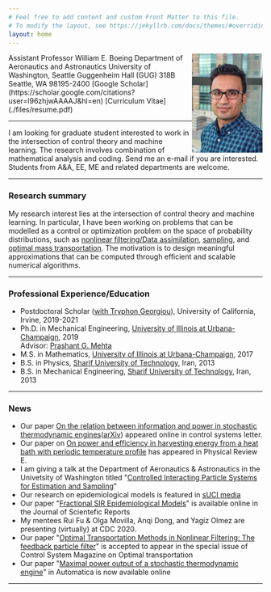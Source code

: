 ```yaml
---
# Feel free to add content and custom Front Matter to this file.
# To modify the layout, see https://jekyllrb.com/docs/themes/#overriding-theme-defaults
layout: home
---
```

<img style="float: right;"  src="./images/Amir.jpg" width="140"/>
Assistant Professor  
William E. Boeing Department of Aeronautics and Astronautics               
University of Washington, Seattle         
Guggenheim Hall (GUG) 318B        
Seattle, WA  98195-2400        
<amirtag@uw.edu>  
[Google Scholar](https://scholar.google.com/citations?user=l96zhjwAAAAJ&hl=en)  
[Curriculum Vitae](./files/resume.pdf)
<br />

---     
I am looking for graduate student interested to work in the intersection of control theory and machine learning. The research involves combination of mathematical analysis and coding. Send me an e-mail if you are interested. Students from A&A, EE, ME and related departments are welcome.  

---
### Research summary
My research interest lies at the intersection of control theory and machine learning. In particular, I have been working on problems that can be modelled as a control or optimization problem on the space of probability distributions, such as [nonlinear filtering/Data assimilation](./research/#FPF), [sampling](./research/#SM), and [optimal mass transportation](./research/#OT). The motivation is to design meaningful approximations that can be computed through efficient and scalable numerical algorithms. 

---
### Professional Experience/Education
- Postdoctoral Scholar ([with Tryphon Georgiou](http://georgiou.eng.uci.edu/index.html)), University of California, Irvine, 2019-2021       
- Ph.D. in Mechanical Engineering, [University of Illinois at Urbana-Champaign](https://illinois.edu/), 2019    
Advisor: [Prashant G. Mehta](http://mehta.mechse.illinois.edu/)
- M.S. in Mathematics, [University of Illinois at Urbana-Champaign](https://illinois.edu/), 2017
- B.S. in Physics, [Sharif University of Technology](http://www.sharif.ir/web/en/), Iran, 2013  
- B.S. in  Mechanical Engineering, [Sharif University of Technology](http://www.sharif.ir/web/en/), Iran, 2013  

----
### News
- Our paper [On the relation between information and power in stochastic thermodynamic engines](https://ieeexplore.ieee.org/document/9426929)([arXiv](https://arxiv.org/abs/2103.03986)) appeared online in control systems letter. 
- Our paper on [On power and efficiency in harvesting energy from a heat bath with periodic temperature profile](https://journals.aps.org/pre/abstract/10.1103/PhysRevE.103.062103) has appeared in Physical Review E.  
- I am giving a talk at the Department of Aeronautics & Astronautics in the Univetsity of Washington titled "[Controlled Interacting Particle Systems for Estimation and Sampling](https://www.aa.washington.edu/calendar?trumbaEmbed=view%3Devent%26eventid%3D150826732)"   
- Our research on epidemiological models is featured in [sUCI media](https://news.uci.edu/2020/12/08/uci-led-study-offers-new-approach-for-more-accurate-epidemic-modeling/) 
- Our paper "[Fractional SIR Epidemiological Models](https://doi.org/10.1038/s41598-020-77849-7)" is available online in the Journal of Scientefic Reports 
- My mentees Rui Fu & Olga Movilla, Anqi Dong, and Yagiz Olmez are presenting (virtually) at CDC 2020.         
- Our paper "[Optimal Transportation Methods in Nonlinear Filtering: The feedback particle filter](https://arxiv.org/abs/2102.10712)" is accepted to appear in the special issue of Control System Magazine on Optimal transportation           
- Our paper "[Maximal power output of a stochastic thermodynamic engine](https://doi.org/10.1016/j.automatica.2020.109366)" in Automatica is now available online 

----